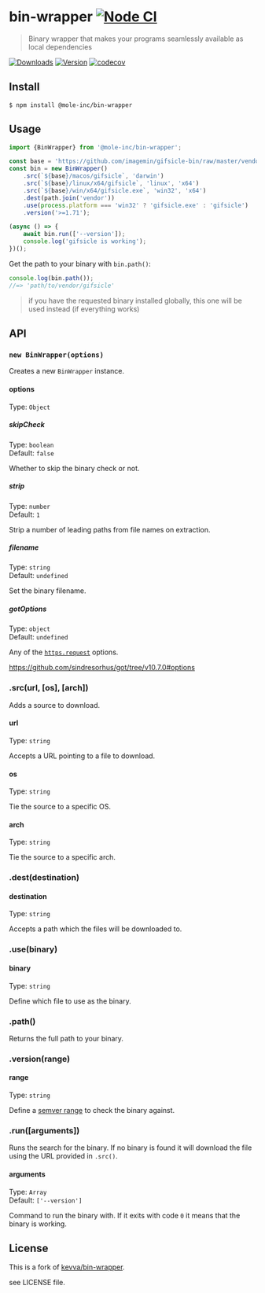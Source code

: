 # bin-wrapper [![Node CI](https://github.com/mole-inc/bin-wrapper/actions/workflows/nodejs.yml/badge.svg)](https://github.com/mole-inc/bin-wrapper/actions/workflows/nodejs.yml)

> Binary wrapper that makes your programs seamlessly available as local dependencies

[![Downloads](https://badgen.net/npm/dm/@mole-inc/bin-wrapper)](https://www.npmjs.com/package/@mole-inc/bin-wrapper)
[![Version](https://badgen.net/npm/v/@mole-inc/bin-wrapper)](https://www.npmjs.com/package/@mole-inc/bin-wrapper)
[![codecov](https://codecov.io/gh/mole-inc/bin-wrapper/branch/master/graph/badge.svg)](https://codecov.io/gh/mole-inc/bin-wrapper)

## Install

```
$ npm install @mole-inc/bin-wrapper
```


## Usage

```js
import {BinWrapper} from '@mole-inc/bin-wrapper';

const base = 'https://github.com/imagemin/gifsicle-bin/raw/master/vendor';
const bin = new BinWrapper()
	.src(`${base}/macos/gifsicle`, 'darwin')
	.src(`${base}/linux/x64/gifsicle`, 'linux', 'x64')
	.src(`${base}/win/x64/gifsicle.exe`, 'win32', 'x64')
	.dest(path.join('vendor'))
	.use(process.platform === 'win32' ? 'gifsicle.exe' : 'gifsicle')
	.version('>=1.71');

(async () => {
	await bin.run(['--version']);
	console.log('gifsicle is working');
})();
```

Get the path to your binary with `bin.path()`:

```js
console.log(bin.path());
//=> 'path/to/vendor/gifsicle'
```

> if you have the requested binary installed globally, this one will be used instead (if everything works)

## API

### `new BinWrapper(options)`

Creates a new `BinWrapper` instance.

#### options

Type: `Object`

##### skipCheck

Type: `boolean`<br>
Default: `false`

Whether to skip the binary check or not.

##### strip

Type: `number`<br>
Default: `1`

Strip a number of leading paths from file names on extraction.

##### filename

Type: `string`<br>
Default: `undefined`

Set the binary filename.

##### gotOptions

Type: `object`<br>
Default: `undefined`

Any of the [`https.request`](https://nodejs.org/api/https.html#https_https_request_options_callback) options.

https://github.com/sindresorhus/got/tree/v10.7.0#options

### .src(url, [os], [arch])

Adds a source to download.

#### url

Type: `string`

Accepts a URL pointing to a file to download.

#### os

Type: `string`

Tie the source to a specific OS.

#### arch

Type: `string`

Tie the source to a specific arch.

### .dest(destination)

#### destination

Type: `string`

Accepts a path which the files will be downloaded to.

### .use(binary)

#### binary

Type: `string`

Define which file to use as the binary.

### .path()

Returns the full path to your binary.

### .version(range)

#### range

Type: `string`

Define a [semver range](https://github.com/isaacs/node-semver#ranges) to check
the binary against.

### .run([arguments])

Runs the search for the binary. If no binary is found it will download the file
using the URL provided in `.src()`.

#### arguments

Type: `Array`<br>
Default: `['--version']`

Command to run the binary with. If it exits with code `0` it means that the
binary is working.


## License

This is a fork of [kevva/bin-wrapper](https://github.com/kevva/bin-wrapper).

see LICENSE file.
